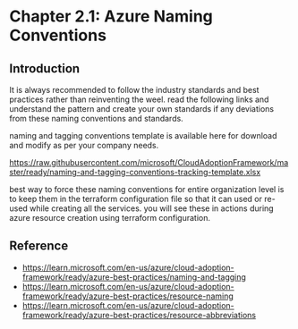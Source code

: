 # Chapter 2.1: Azure Naming Conventions

## Introduction

It is always recommended to follow the industry standards and best practices rather than reinventing the weel. read the following links and understand the pattern and create your own standards if any deviations from these naming conventions and standards.

naming and tagging conventions template is available here for download and modify as per your company needs.

https://raw.githubusercontent.com/microsoft/CloudAdoptionFramework/master/ready/naming-and-tagging-conventions-tracking-template.xlsx

best way to force these naming conventions for entire organization level is to keep them in the terraform configuration file so that it can used or re-used while creating all the services. you will see these in actions during azure resource creation using terraform configuration.


## Reference

- https://learn.microsoft.com/en-us/azure/cloud-adoption-framework/ready/azure-best-practices/naming-and-tagging
- https://learn.microsoft.com/en-us/azure/cloud-adoption-framework/ready/azure-best-practices/resource-naming
- https://learn.microsoft.com/en-us/azure/cloud-adoption-framework/ready/azure-best-practices/resource-abbreviations